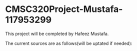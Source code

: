 # CMSC320Project-Mustafa-117953299

This project will be completed by Hafeez Mustafa.

The current sources are as follows(will be uptated if needed):
